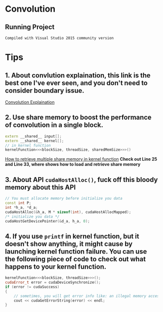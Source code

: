 # Convolution

## Running Project
```
Compiled with Visual Studio 2015 community version
```

# Tips
## 1. About convlution explaination, this link is the best one I've ever seen, and you don't need to consider boundary issue.

[Convolution Explaination](https://www.zhihu.com/question/22298352)


## 2. Use share memory to boost the performance of convolution in a single block.
```cpp
extern __shared__ input[];
extern __shared__ kernel[];
// in kernel function
kernelFunction<<<blockSize, threadSize, sharedMemSize>>>()
```
[How to retrieve multiple share memory in kernel function](http://stackoverflow.com/questions/9187899/cuda-shared-memory-array-variable)
**Check out Line 25 and Line 33, where shows how to load and retrieve share memory**

## 3. About API ```cudaHostAlloc()```, fuck off this bloody memory about this API
```cpp
// You must allocate memory before initialize you data
const int P;
int *h_a, *d_a;
cudaHostAlloc(&h_a, M * sizeof(int), cudaHostAllocMapped);
/* initialize you data */
cudaHostGetDevicePointer(&d_a, h_a, 0);
```

## 4. If you use ```printf``` in kernel function, but it doesn't show anything, it might cause by launching kernel function failure. You can use the following piece of code to check out what happens to your kernel function.
```cpp
kernelFunction<<<blockSize, threadSize>>>();
cudaError_t error = cudaDeviceSynchronize();
if (error != cudaSuccess)
{
    // sometimes, you will get error info like: an illegal memory access was encountered
    cout << cudaGetErrorString(error) << endl;
}
```